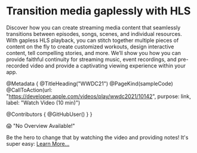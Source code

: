 # Transition media gaplessly with HLS

Discover how you can create streaming media content that seamlessly transitions between episodes, songs, scenes, and individual resources. With gapless HLS playback, you can stitch together multiple pieces of content on the fly to create customized workouts, design interactive content, tell compelling stories, and more. We’ll show you how you can provide faithful continuity for streaming music, event recordings, and pre-recorded video and provide a captivating viewing experience within your app.

@Metadata {
   @TitleHeading("WWDC21")
   @PageKind(sampleCode)
   @CallToAction(url: "https://developer.apple.com/videos/play/wwdc2021/10142", purpose: link, label: "Watch Video (10 min)")

   @Contributors {
      @GitHubUser(<replace this with your GitHub handle>)
   }
}

😱 "No Overview Available!"

Be the hero to change that by watching the video and providing notes! It's super easy:
 [Learn More…](https://wwdcnotes.com/documentation/wwdcnotes/contributing)
